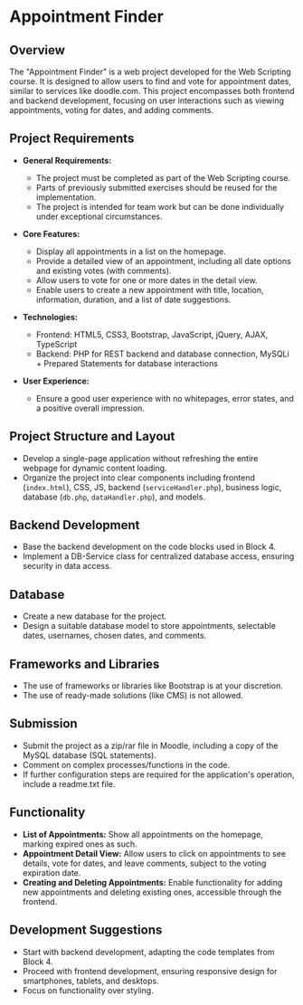 # Appointment Finder

## Overview

The "Appointment Finder" is a web project developed for the Web Scripting course. It is designed to allow users to find and vote for appointment dates, similar to services like doodle.com. This project encompasses both frontend and backend development, focusing on user interactions such as viewing appointments, voting for dates, and adding comments.

## Project Requirements

- **General Requirements:**
  - The project must be completed as part of the Web Scripting course.
  - Parts of previously submitted exercises should be reused for the implementation.
  - The project is intended for team work but can be done individually under exceptional circumstances.

- **Core Features:**
  - Display all appointments in a list on the homepage.
  - Provide a detailed view of an appointment, including all date options and existing votes (with comments).
  - Allow users to vote for one or more dates in the detail view.
  - Enable users to create a new appointment with title, location, information, duration, and a list of date suggestions.

- **Technologies:**
  - Frontend: HTML5, CSS3, Bootstrap, JavaScript, jQuery, AJAX, TypeScript
  - Backend: PHP for REST backend and database connection, MySQLi + Prepared Statements for database interactions

- **User Experience:**
  - Ensure a good user experience with no whitepages, error states, and a positive overall impression.

## Project Structure and Layout

- Develop a single-page application without refreshing the entire webpage for dynamic content loading.
- Organize the project into clear components including frontend (`index.html`), CSS, JS, backend (`serviceHandler.php`), business logic, database (`db.php`, `dataHandler.php`), and models.

## Backend Development

- Base the backend development on the code blocks used in Block 4.
- Implement a DB-Service class for centralized database access, ensuring security in data access.

## Database

- Create a new database for the project.
- Design a suitable database model to store appointments, selectable dates, usernames, chosen dates, and comments.

## Frameworks and Libraries

- The use of frameworks or libraries like Bootstrap is at your discretion.
- The use of ready-made solutions (like CMS) is not allowed.

## Submission

- Submit the project as a zip/rar file in Moodle, including a copy of the MySQL database (SQL statements).
- Comment on complex processes/functions in the code.
- If further configuration steps are required for the application's operation, include a readme.txt file.

## Functionality

- **List of Appointments:** Show all appointments on the homepage, marking expired ones as such.
- **Appointment Detail View:** Allow users to click on appointments to see details, vote for dates, and leave comments, subject to the voting expiration date.
- **Creating and Deleting Appointments:** Enable functionality for adding new appointments and deleting existing ones, accessible through the frontend.

## Development Suggestions

- Start with backend development, adapting the code templates from Block 4.
- Proceed with frontend development, ensuring responsive design for smartphones, tablets, and desktops.
- Focus on functionality over styling.

